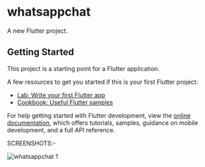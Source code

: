 # whatsappchat

A new Flutter project.

## Getting Started

This project is a starting point for a Flutter application.

A few resources to get you started if this is your first Flutter project:

- [Lab: Write your first Flutter app](https://docs.flutter.dev/get-started/codelab)
- [Cookbook: Useful Flutter samples](https://docs.flutter.dev/cookbook)

For help getting started with Flutter development, view the
[online documentation](https://docs.flutter.dev/), which offers tutorials,
samples, guidance on mobile development, and a full API reference.

SCREENSHOTS:-

![whatsappchat 1](https://github.com/vaibhavaiscoder/whatsappchat/assets/93149685/bcd7871e-874c-411e-94fc-ae035a4abe58)
